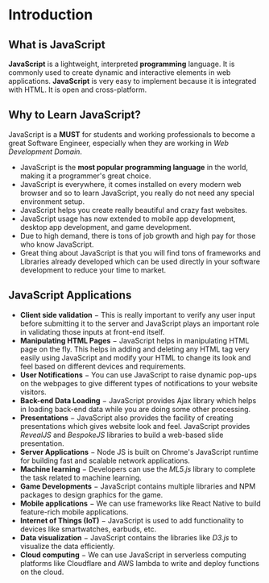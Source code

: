 # Introduction

## What is JavaScript

**JavaScript** is a lightweight, interpreted **programming** language. It is commonly used to create dynamic and interactive elements in web applications. **JavaScript** is very easy to implement because it is integrated with HTML. It is open and cross-platform.

## Why to Learn JavaScript?

JavaScript is a **MUST** for students and working professionals to become a great Software Engineer, especially when they are working in *Web Development Domain*.

* JavaScript is the **most popular programming language** in the world, making it a programmer's great choice. 
* JavaScript is everywhere, it comes installed on every modern web browser and so to learn JavaScript, you really do not need any special environment setup.
* JavaScript helps you create really beautiful and crazy fast websites.
* JavaScript usage has now extended to mobile app development, desktop app development, and game development.
* Due to high demand, there is tons of job growth and high pay for those who know JavaScript.
* Great thing about JavaScript is that you will find tons of frameworks and Libraries already developed which can be used directly in your software development to reduce your time to market.

## JavaScript Applications

* **Client side validation** − This is really important to verify any user input before submitting it to the server and JavaScript plays an important role in validating those inputs at front-end itself.
* **Manipulating HTML Pages** − JavaScript helps in manipulating HTML page on the fly. This helps in adding and deleting any HTML tag very easily using JavaScript and modify your HTML to change its look and feel based on different devices and requirements.
* **User Notifications** − You can use JavaScript to raise dynamic pop-ups on the webpages to give different types of notifications to your website visitors.
* **Back-end Data Loading** − JavaScript provides Ajax library which helps in loading back-end data while you are doing some other processing.
* **Presentations** − JavaScript also provides the facility of creating presentations which gives website look and feel. JavaScript provides *RevealJS* and *BespokeJS* libraries to build a web-based slide presentation.
* **Server Applications** − Node JS is built on Chrome's JavaScript runtime for building fast and scalable network applications.
* **Machine learning** − Developers can use the *ML5.js* library to complete the task related to machine learning.
* **Game Developments** − JavaScript contains multiple libraries and NPM packages to design graphics for the game.
* **Mobile applications** − We can use frameworks like React Native to build feature-rich mobile applications.
* **Internet of Things (IoT)** − JavaScript is used to add functionality to devices like smartwatches, earbuds, etc.
* **Data visualization** − JavaScript contains the libraries like *D3.js* to visualize the data efficiently.
* **Cloud computing** − We can use JavaScript in serverless computing platforms like Cloudflare and AWS lambda to write and deploy functions on the cloud.